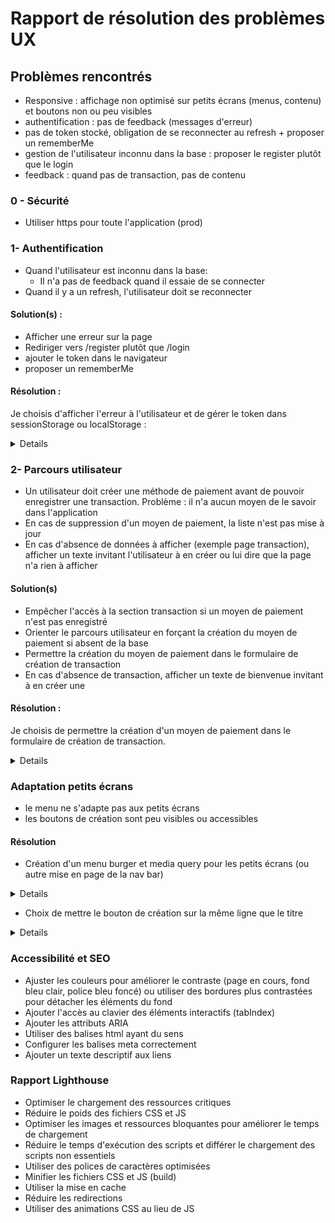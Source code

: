 # Rapport de résolution des problèmes UX

## Problèmes rencontrés

* Responsive : affichage non optimisé sur petits écrans (menus, contenu) et boutons non ou peu visibles
* authentification : pas de feedback (messages d'erreur)
* pas de token stocké, obligation de se reconnecter au refresh + proposer un rememberMe
* gestion de l'utilisateur inconnu dans la base : proposer le register plutôt que le login
* feedback : quand pas de transaction, pas de contenu
  

### 0 - Sécurité
* Utiliser https pour toute l'application (prod)

### 1- Authentification

 - Quand l'utilisateur est inconnu dans la base:
   - Il n'a pas de feedback quand il essaie de se connecter
- Quand il y a un refresh, l'utilisateur doit se reconnecter
  
#### Solution(s) :
* Afficher une erreur sur la page
* Rediriger vers /register plutôt que /login
* ajouter le token dans le navigateur
* proposer un rememberMe

#### Résolution : 
Je choisis d'afficher l'erreur à l'utilisateur et de gérer le token dans sessionStorage ou localStorage :

<details>
Dans AuthContext, ajout des méthodes : 
``` js
const saveToken = (token, rememberMe = false) => {
    const storage = rememberMe ? localStorage : sessionStorage;
    storage.setItem("jwtToken", token);
  };

  const clearToken = () => {
    localStorage.removeItem("jwtToken");
    sessionStorage.removeItem("jwtToken");
  };
```

Ajout de ces méthodes : 
* au logout :
```js
const logout = () => {
    setAuth(null);
    clearToken();
  };
```
* au login (avec amélioration de la gestion d'erreurs et de feedback) : 
```js
const login = async (username, password, rememberMe) => {
   try {
      const data = await loginService.login(username, password);
      console.log("authcontext : data " + JSON.stringify(data.accessToken));
      if (!data?.accessToken) throw new Error("Invalid token received");

      const decodedToken = jwtDecode(data.accessToken);
      console.log("decodedToken", decodedToken);
      setAuth(decodedToken);
      saveToken(data.accessToken, rememberMe);

      return true;
   } catch (error) {
      console.error('Login failed:', error);
      return false;
   }
};
```
* au register :
```js
const register = async (username, password) => {
   try {
      const data = await loginService.register(username, password);
      if (!data?.accessToken) throw new Error("Invalid token received");

      setAuth(jwtDecode(data.accessToken));
      saveToken(data.accessToken);

      return true;
   } catch (error) {
      console.error('Registration error:', error);
      return false;
   }
};
```
Modifier apiService pour récupérer le token et le transmettre avec les requêtes :
```js
export const HOST = 'http://localhost:8080';

function getStoredToken(){
  return sessionStorage.getItem("jwtToken") || localStorage.getItem('jwtToken');
}

export function createHeaders(auth) {
  const headers = {
    'Content-Type': 'application/json'
  };

  const token = auth?.token || getStoredToken();

  if (token) {
    headers['Authorization'] = `Bearer ${token}`;
  }

  return headers;
};

export async function apiRequest(endpoint, options = {}) {
  const response = await fetch(`${HOST}${endpoint}`, {
    ...options,
    headers: {
      ...createHeaders(options.auth),
      ...options.headers
    }
  });

  if (!response.ok) {
    throw new Error(`API request failed: ${response.statusText}`);
  }

  return response.json();
};

```

* Ajouter le rememberMe au login
```js
export default function Login() {
   const [isLogin, setIsLogin] = useState(true);
   const [username, setUsername] = useState('');
   const [password, setPassword] = useState('');
   const [error, setError] = useState('');
   const [authLoading, setAuthLoading] = useState(false);
   const [rememberMe, setRememberMe] = useState(false);
   const {login, register} = useAuth();

   const handleSubmit = useCallback(async (e) => {
      e.preventDefault();
      setAuthLoading(true);
      setError('');

      try {
         const success = isLogin
                 ? await login(username, password, rememberMe)
                 : await register(username, password);

         if (!success) {
            setError(isLogin ? 'Login failed. Please check your credentials.' : 'Registration failed.');
         }
      } catch (err) {
         setError('An unexpected error occurred.');
         console.error(err);
      } finally {
         setAuthLoading(false);
      }
   }, [isLogin, username, password, rememberMe, login, register]);

   return (
           <div className="login-container">
              <h2>{isLogin ? 'Login' : 'Register'}</h2>
              {error && <div className="error">{error}</div>}
              {authLoading && <Loader/>}
              <form onSubmit={handleSubmit}>
                 <input
                         type="text"
                         aria-label="Username field"
                         placeholder="Username"
                         value={username}
                         onChange={(e) => setUsername(e.target.value)}
                         required
                 />
                 <input
                         type="password"
                         placeholder="Password"
                         value={password}
                         onChange={(e) => setPassword(e.target.value)}
                         required
                 />
                 <label htmlFor="rememberMe">Se souvenir de moi</label>
                 <input
                         type="checkbox"
                         name="rememberMe"
                         checked={rememberMe}
                         onChange={() => setRememberMe(!rememberMe)}
                 />
                 <button type="submit" disabled={authLoading}>
                    {isLogin ? 'Login' : 'Register'}
                 </button>
              </form>
              <button onClick={() => setIsLogin(!isLogin)} disabled={authLoading}>
                 {isLogin ? 'Need to register?' : 'Already have an account?'}
              </button>
           </div>
   );
}
```

Cela nécessite d'installer jwt-decode : 
```bash
npm i jwt-decode
```
et de l'importer :
```js
import { jwtDecode } from "jwt-decode";
```
</details>

### 2- Parcours utilisateur
- Un utilisateur doit créer une méthode de paiement avant de pouvoir enregistrer une transaction. Problème : il n'a aucun moyen de le savoir dans l'application
- En cas de suppression d'un moyen de paiement, la liste n'est pas mise à jour
- En cas d'absence de données à afficher (exemple page transaction), afficher un texte invitant l'utilisateur à en créer ou lui dire que la page n'a rien à afficher

#### Solution(s)
* Empêcher l'accès à la section transaction si un moyen de paiement n'est pas enregistré
* Orienter le parcours utilisateur en forçant la création du moyen de paiement si absent de la base
* Permettre la création du moyen de paiement dans le formulaire de création de transaction
* En cas d'absence de transaction, afficher un texte de bienvenue invitant à en créer une

#### Résolution :
Je choisis de permettre la création d'un moyen de paiement dans le formulaire de création de transaction.

<details>
* Extraction de la modale de création d'un moyen de paiement dans un composant indépendant
* Injection de ce composant dans la page de création d'un moyen de paiement pour rétablir la fonctionnalité
* Injection de ce composant dans la modale de création d'une transaction. 
* On peut maintenant créer un moyen de paiement directement pendant la création d'une transaction

</details>

### Adaptation petits écrans
- le menu ne s'adapte pas aux petits écrans
- les boutons de création sont peu visibles ou accessibles

#### Résolution
* Création d'un menu burger et media query pour les petits écrans (ou autre mise en page de la nav bar)
<details>
    - pas eu le temps, j'ai ajouté un media query pour supprimer le logo du site et empiler les liens :

```css

@media (max-width: 550px) {
    .nav-links {
        display: flex;
        flex-direction: column;
        gap: 0.25rem;
        margin: 0;
        align-items: center;
    }
    .nav-links a {
        text-decoration: none;
        display: block;
        width: 100%;
        text-align: center;
        padding: 0.5rem;
    }
    .nav-brand {
        display: none;
    }
}
```


</details>


* Choix de mettre le bouton de création sur la même ligne que le titre

<details>
- ajout d'une div encadrant le h2 et le bouton sur chaque page
- css de cette div : 

```css
    display: flex;
    flex-direction: row;
    align-items: center;
    justify-content: space-between;
```
</details>

### Accessibilité et SEO
- Ajuster les couleurs pour améliorer le contraste (page en cours, fond bleu clair, police bleu foncé) ou utiliser des bordures plus contrastées pour détacher les éléments du fond
- Ajouter l'accès au clavier des éléments interactifs (tabIndex)
- Ajouter les attributs ARIA
- Utiliser des balises html ayant du sens
- Configurer les balises meta correctement
- Ajouter un texte descriptif aux liens


### Rapport Lighthouse
- Optimiser le chargement des ressources critiques
- Réduire le poids des fichiers CSS et JS
- Optimiser les images et ressources bloquantes pour améliorer le temps de chargement
- Réduire le temps d'exécution des scripts et différer le chargement des scripts non essentiels
- Utiliser des polices de caractères optimisées
- Minifier les fichiers CSS et JS (build)
- Utiliser la mise en cache
- Réduire les redirections
- Utiliser des animations CSS au lieu de JS

